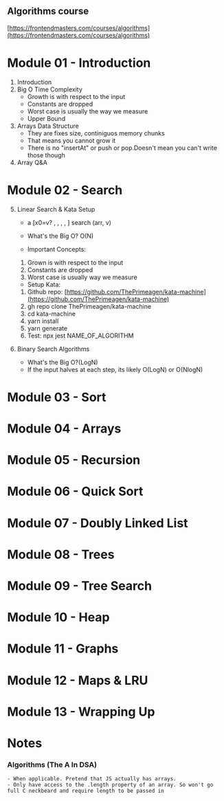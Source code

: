 ## Algorithms course
[https://frontendmasters.com/courses/algorithms](https://frontendmasters.com/courses/algorithms)


# Module 01 - Introduction
1. Introduction
2. Big O Time Complexity
    * Growth is with respect to the input
    * Constants are dropped
    * Worst case is usually the way we measure
    * Upper Bound
3. Arrays Data Structure
    * They are fixes size, continiguos memory chunks
    * That means you cannot grow it
    * There is no "insertAt" or push or pop.Doesn't mean you can't write those though
4. Array Q&A

# Module 02 - Search
5.  Linear Search & Kata Setup 
    *  a [x0=v? , , , ,  ] search (arr, v)
    * What's the Big O? O(N)
    
    * Important Concepts:
    1. Grown is with respect to the input
    2. Constants are dropped
    3. Worst case is usually way we measure
    
    * Setup Kata:
    1. Github repo: [https://github.com/ThePrimeagen/kata-machine](https://github.com/ThePrimeagen/kata-machine)
    2. gh repo clone ThePrimeagen/kata-machine
    3. cd kata-machine
    4. yarn install
    5. yarn generate
    6. Test: npx jest NAME_OF_ALGORITHM

6. Binary Search Algorithms
    * What's the Big O?(LogN)
    *  If the input halves at each step, its likely O(LogN) or O(NlogN)

# Module 03 - Sort
# Module 04 - Arrays
# Module 05 - Recursion
# Module 06 - Quick Sort
# Module 07 - Doubly Linked List
# Module 08 - Trees
# Module 09 - Tree Search
# Module 10 - Heap
# Module 11 - Graphs
# Module 12 - Maps & LRU
# Module 13 - Wrapping Up 

# Notes

### Algorithms (The A In DSA)
    
    - When applicable. Pretend that JS actually has arrays.
    - Only have access to the .length property of an array. So won't go full C neckbeard and require length to be passed in
